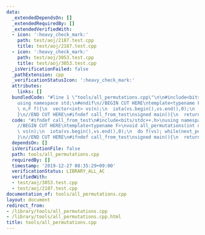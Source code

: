 ```yaml
---
data:
  _extendedDependsOn: []
  _extendedRequiredBy: []
  _extendedVerifiedWith:
  - icon: ':heavy_check_mark:'
    path: test/aoj/2187.test.cpp
    title: test/aoj/2187.test.cpp
  - icon: ':heavy_check_mark:'
    path: test/aoj/3053.test.cpp
    title: test/aoj/3053.test.cpp
  _isVerificationFailed: false
  _pathExtension: cpp
  _verificationStatusIcon: ':heavy_check_mark:'
  attributes:
    links: []
  bundledCode: "#line 1 \"tools/all_permutations.cpp\"\n\n#include<bits/stdc++.h>\n\
    using namespace std;\n#endif\n//BEGIN CUT HERE\ntemplate<typename F>\nvoid all_permutations(int\
    \ n,F f){\n  vector<int> vs(n);\n  iota(vs.begin(),vs.end(),0);\n  do f(vs); while(next_permutation(vs.begin(),vs.end()));\n\
    }\n//END CUT HERE\n#ifndef call_from_test\nsigned main(){\n  return 0;\n}\n#endif\n"
  code: "#ifndef call_from_test\n#include<bits/stdc++.h>\nusing namespace std;\n#endif\n\
    //BEGIN CUT HERE\ntemplate<typename F>\nvoid all_permutations(int n,F f){\n  vector<int>\
    \ vs(n);\n  iota(vs.begin(),vs.end(),0);\n  do f(vs); while(next_permutation(vs.begin(),vs.end()));\n\
    }\n//END CUT HERE\n#ifndef call_from_test\nsigned main(){\n  return 0;\n}\n#endif\n"
  dependsOn: []
  isVerificationFile: false
  path: tools/all_permutations.cpp
  requiredBy: []
  timestamp: '2019-12-27 08:35:29+09:00'
  verificationStatus: LIBRARY_ALL_AC
  verifiedWith:
  - test/aoj/3053.test.cpp
  - test/aoj/2187.test.cpp
documentation_of: tools/all_permutations.cpp
layout: document
redirect_from:
- /library/tools/all_permutations.cpp
- /library/tools/all_permutations.cpp.html
title: tools/all_permutations.cpp
---
```

